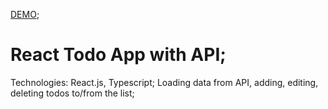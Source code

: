 [DEMO](https://imariash86.github.io/react_todo-app-with-api/);

# React Todo App with API;

Technologies: React.js, Typescript;
Loading data from API, adding, editing, deleting todos to/from the list;
